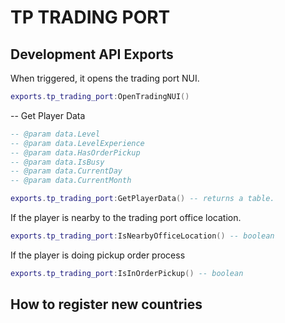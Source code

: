 # TP TRADING PORT

## Development API Exports

When triggered, it opens the trading port NUI.

```lua
exports.tp_trading_port:OpenTradingNUI() 
```

-- Get Player Data
```lua
-- @param data.Level
-- @param data.LevelExperience
-- @param data.HasOrderPickup
-- @param data.IsBusy
-- @param data.CurrentDay
-- @param data.CurrentMonth

exports.tp_trading_port:GetPlayerData() -- returns a table.
```

If the player is nearby to the trading port office location.

```lua
exports.tp_trading_port:IsNearbyOfficeLocation() -- boolean
```

If the player is doing pickup order process

```lua
exports.tp_trading_port:IsInOrderPickup() -- boolean
```

## How to register new countries
